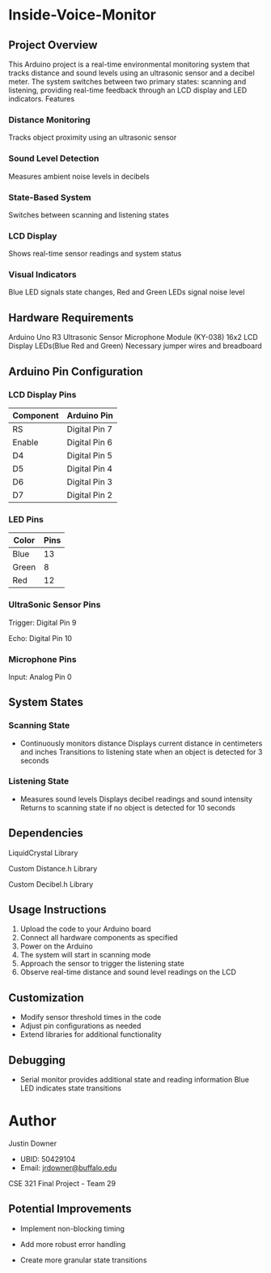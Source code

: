 # Inside-Voice-Monitor
## Project Overview
This Arduino project is a real-time environmental monitoring system that tracks distance and sound levels using an ultrasonic sensor and a decibel meter. The system switches between two primary states: scanning and listening, providing real-time feedback through an LCD display and LED indicators.
Features

### Distance Monitoring
Tracks object proximity using an ultrasonic sensor
### Sound Level Detection
Measures ambient noise levels in decibels
### State-Based System
Switches between scanning and listening states
### LCD Display 
Shows real-time sensor readings and system status
### Visual Indicators
Blue LED signals state changes, Red and Green LEDs signal noise level

## Hardware Requirements
Arduino Uno R3
Ultrasonic Sensor
Microphone Module (KY-038)
16x2 LCD Display
LEDs(Blue Red and Green)
Necessary jumper wires and breadboard

## Arduino Pin Configuration

### LCD Display Pins

| Component | Arduino Pin |
|-----------|-------------|
| RS | Digital Pin 7 |
| Enable | Digital Pin 6 |
| D4 | Digital Pin 5 |
| D5 | Digital Pin 4 |
| D6 | Digital Pin 3 |
| D7 | Digital Pin 2 |

### LED Pins
| Color  | Pins |
| ------------- | ------------- |
| Blue  | 13  |
| Green  | 8  |
| Red  | 12  |

### UltraSonic Sensor Pins
Trigger: Digital Pin 9

Echo: Digital Pin 10

### Microphone Pins
Input: Analog Pin 0


## System States

### Scanning State

- Continuously monitors distance
Displays current distance in centimeters and inches
Transitions to listening state when an object is detected for 3 seconds


### Listening State

- Measures sound levels
Displays decibel readings and sound intensity
Returns to scanning state if no object is detected for 10 seconds



## Dependencies
LiquidCrystal Library

Custom Distance.h Library

Custom Decibel.h Library

## Usage Instructions

1. Upload the code to your Arduino board
2. Connect all hardware components as specified
3. Power on the Arduino
4. The system will start in scanning mode
5. Approach the sensor to trigger the listening state
5. Observe real-time distance and sound level readings on the LCD

## Customization

- Modify sensor threshold times in the code
- Adjust pin configurations as needed
- Extend libraries for additional functionality

## Debugging

- Serial monitor provides additional state and reading information
Blue LED indicates state transitions

# Author
Justin Downer
 - UBID: 50429104
 - Email: jrdowner@buffalo.edu

CSE 321 Final Project - Team 29


## Potential Improvements

- Implement non-blocking timing

- Add more robust error handling

- Create more granular state transitions


